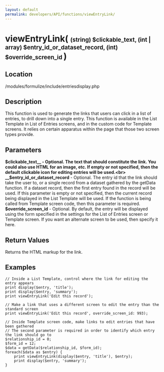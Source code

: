 ```yaml
---
layout: default
permalink: developers/API/functions/viewEntryLink/
---
```


# viewEntryLink( <span style='font-size: 14pt;'>(string) $clickable_text, (int | array) $entry_id_or_dataset_record, (int) $override_screen_id </span> ) 

## Location

/modules/formulize/include/entriesdisplay.php

## Description

This function is used to generate the links that users can click in a list of entries, to drill down into a single entry. This function is available in the List Template in List of Entries screens, and in the custom code for Template screens. It relies on certain apparatus within the page that those two screen types provide.

## Parameters

__$clickable_text__ - Optional. The text that should constitute the link. You could also use HTML for an image, etc. If empty or not specified, then the default clickable icon for editing entries will be used.<br>
__$entry_id_or_dataset_record__ - Optional. The entry id that the link should take the user to, or a single record from a dataset gathered by the getData function. If a dataset record, then the first entry found in the record will be used. If this parameter is empty or not specified, then the current record being displayed in the List Template will be used. If the function is being called from Template screen code, then this parameter is required.<br>
__$override_screen_id__ - Optional. By default, the entry will be displayed using the form specified in the settings for the List of Entries screen or Template screen. If you want an alternate screen to be used, then specify it here.

## Return Values

Returns the HTML markup for the link.

## Examples

~~~
// Inside a List Template, control where the link for editing the entry appears
print display($entry, 'title');
print display($entry, 'summary');
print viewEntryLink('Edit this record');
~~~

~~~
// Make a link that uses a different screen to edit the entry than the standard screen
print viewEntryLink('Edit this record', override_screen_id: 993);
~~~

~~~
// Inside Template screen code, make links to edit entries that have been gathered
// The second parameter is required in order to identify which entry the link should go to
$relationship_id = 0;
$form_id = 12;
$data = getData($relationship_id, $form_id);
foreach($data as $entry) {
    print viewEntryLink(display($entry, 'title'), $entry);
    print display($entry, 'summary');
}
~~~
